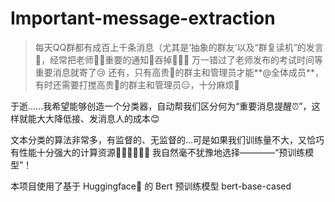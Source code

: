 # Important-message-extraction

> 每天QQ群都有成百上千条消息（尤其是‘抽象的群友‘以及“群复读机”的发言💬，经常把老师🧑‍🏫重要的通知📢吞掉💢💢💢
> 万一错过了老师发布的考试时间等重要消息就寄了😢
> 还有，只有高贵🫅的群主和管理员才能**@全体成员**，有时还需要打搅高贵🫅的群主和管理员😑，十分麻烦👿

于逝......我希望能够创造一个分类器，自动帮我们区分何为“重要消息提醒⏰”，这样就能大大降低接、发消息人的成本😊

文本分类的算法非常多，有监督的、无监督的...可是如果我们训练量不大，又恰巧有性能十分强大的计算资源👏👏👏🙏🙏🙏
我自然毫不犹豫地选择————“预训练模型”！

本项目使用了基于 Huggingface🤗 的 Bert 预训练模型 bert-base-cased
